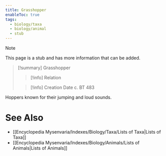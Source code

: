 ```yaml
---
title: Grasshopper
enableToc: true
tags:
  - biology/taxa
  - biology/animal
  - stub
---
```


> [!note]
> This page is a stub and has more information that can be added.

> [!summary] Grasshopper
> > [!info] Relation
>
> > [!info] Creation Date
> > c. BT 483

Hoppers known for their jumping and loud sounds.

# See Also
- [[Encyclopedia Mysenvaria/Indexes/Biology/Taxa/Lists of Taxa|Lists of Taxa]]
- [[Encyclopedia Mysenvaria/Indexes/Biology/Animals/Lists of Animals|Lists of Animals]]
